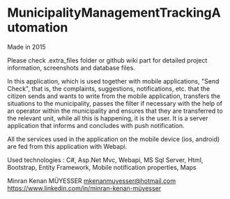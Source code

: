 # MunicipalityManagementTrackingAutomation

Made in 2015

Please check .extra_files folder or github wiki part for detailed project information, screenshots and database files.

In this application, which is used together with mobile applications, "Send Check", that is, the complaints, suggestions, notifications, etc. that the citizen sends and wants to write from the mobile application, transfers the situations to the municipality, passes the filter if necessary with the help of an operator within the municipality and ensures that they are transferred to the relevant unit, while all this is happening, it is the user. It is a server application that informs and concludes with push notification.

All the services used in the application on the mobile device (ios, android) are fed from this application with Webapi.

Used technologies : C#, Asp.Net Mvc, Webapi, MS Sql Server, Html, Bootstrap, Entity Framework, Mobile notification properties, Maps

Minran Kenan MÜYESSER
mkenanmuyesser@hotmail.com
https://www.linkedin.com/in/minran-kenan-müyesser